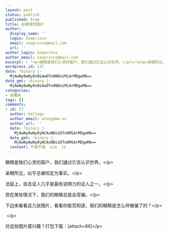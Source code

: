 ```yaml
---
layout: post
status: publish
published: true
title: 经典错觉图片
author:
  display_name: ''
  login: Seaprince
  email: seaprince@mail.com
  url: ''
author_login: Seaprince
author_email: seaprince@mail.com
excerpt: ! "<p>眼睛是我们心灵的窗户，我们通过它去认识世界。</p>\r\n<p>亲眼所见，似乎总被咬定为事实。</p>\r\n<p>法庭上，目击证人几乎是最有说明力的证人之一。&nbsp;</p>\r\n<p>但在某些情况下，我们的眼睛总是会受骗。</p>\r\n<p>下边来看看这几张图片，看看你能否知道，我们的眼睛是怎么样被骗了的？</p>"
wordpress_id: 137
date: !binary |-
  MjAwNy0wNy0xNiAwOTo0NDozMiArMDgwMA==
date_gmt: !binary |-
  MjAwNy0wNy0xNiAwOTo0NDozMiArMDgwMA==
categories:
- 收藏夹
tags: []
comments:
- id: 57
  author: hellogo
  author_email: anony@mo.us
  author_url: ''
  date: !binary |-
    MjAwNy0wNy0yNCAxNDo1OTo0MSArMDgwMA==
  date_gmt: !binary |-
    MjAwNy0wNy0yNCAxNDo1OTo0MSArMDgwMA==
  content: 不错不错  xia  le
---
```

<p>眼睛是我们心灵的窗户，我们通过它去认识世界。<&#47;p></p>
<p>亲眼所见，似乎总被咬定为事实。<&#47;p></p>
<p>法庭上，目击证人几乎是最有说明力的证人之一。<&#47;p></p>
<p>但在某些情况下，我们的眼睛总是会受骗。<&#47;p></p>
<p>下边来看看这几张图片，看看你能否知道，我们的眼睛是怎么样被骗了的？<&#47;p></p>
<p>&nbsp;<&#47;p></p>
<p>对这些图片感兴趣？打包下载：[attach=86]<&#47;p></p>
